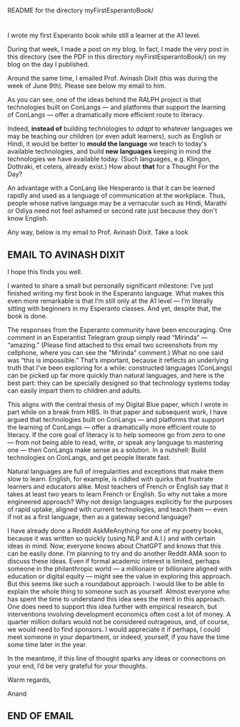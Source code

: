 README for the directory myFirstEsperantoBook/

#

I wrote my first Esperanto book while still a learner at the A1 level. 

During that week, I made a post on my blog. In fact, I made the very post in this directory (see the PDF in this directory myFirstEsperantoBook/) on my blog on the day I published.

Around the same time, I emailed Prof. Avinash Dixit (this was during the week of June 9th). Please see below my email to him.

As you can see, one of the ideas behind the RALPH project is that technologies built on ConLangs — and platforms that support the learning of ConLangs — offer a dramatically more efficient route to literacy. 

Indeed, **instead of** building technologies to *adapt* to whatever languages we may be teaching our children (or even adult learners), such as English or Hindi, it would be better to **mould the language** 
we teach to today's available technologies, and build **new languages** keeping in mind the technologies we have available today. (Such languages, e.g. Klingon, Dothraki, et cetera, already exist.) How about
**that** for a Thought For the Day?

An advantage with a ConLang like Hesperanto is that it can be learned rapidly and used as a language of communication at the workplace. Thus, people whose native language may be a vernacular such as Hindi, Marathi or Odiya need not feel ashamed or second rate just because they don't know English.

Any way, below is my email to Prof. Avinash Dixit. Take a look

## EMAIL TO AVINASH DIXIT

I hope this finds you well.

I wanted to share a small but personally significant milestone: I’ve just finished writing my first book in the Esperanto language. What makes this even more remarkable is that I’m still only at the A1 level — I’m literally sitting with beginners in my Esperanto classes. And yet, despite that, the book is done.

The responses from the Esperanto community have been encouraging. One comment in an Esperantist Telegram group simply read “Mirinda” — “amazing.” (Please find attached to this email two screenshots from my cellphone, where you can see the "Mirinda" comment.) What no one said was “this is impossible.” That’s important, because it reflects an underlying truth that I’ve been exploring for a while: constructed languages (ConLangs) can be picked up far more quickly than natural languages, and here is the best part: they can be specially designed so that technology systems today can easily impart them to children and adults.

This aligns with the central thesis of my Digital Blue paper, which I wrote in part while on a break from HBS. In that paper and subsequent work, I have argued that technologies built on ConLangs — and platforms that support the learning of ConLangs — offer a dramatically more efficient route to literacy. If the core goal of literacy is to help someone go from zero to one — from not being able to read, write, or speak any language to mastering one — then ConLangs make sense as a solution. In a nutshell: Build technologies on ConLangs, and get people literate fast.

Natural languages are full of irregularities and exceptions that make them slow to learn. English, for example, is riddled with quirks that frustrate learners and educators alike. Most teachers of French or English say that it takes at least two years to learn French or English. So why not take a more engineered approach? Why not design languages explicitly for the purposes of rapid uptake, aligned with current technologies, and teach them — even if not as a first language, then as a gateway second language?

I have already done a Reddit AskMeAnything for one of my poetry books, because it was written so quickly (using NLP and A.I.) and with certain ideas in mind. Now, everyone knows about ChatGPT and knows that this can be easily done. I’m planning to try and do another Reddit AMA soon to discuss these ideas. Even if formal academic interest is limited, perhaps someone in the philanthropic world — a millionaire or billionaire aligned with education or digital equity — might see the value in exploring this approach. But this seems like such a roundabout approach. I would like to be able to explain the whole thing to someone such as yourself. Almost everyone who has spent the time to understand this idea sees the merit in this approach. One does need to support this idea further with empirical research, but interventions involving development economics often cost a lot of money. A quarter million dollars would not be considered outrageous, and, of course, we would need to find sponsors. I would appreciate it if perhaps, I could meet someone in your department, or indeed, yourself, if you have the time some time later in the year.

In the meantime, if this line of thought sparks any ideas or connections on your end, I’d be very grateful for your thoughts.

Warm regards,

Anand

## END OF EMAIL 
